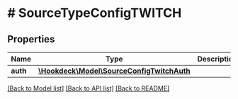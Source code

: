 # # SourceTypeConfigTWITCH

## Properties

Name | Type | Description | Notes
------------ | ------------- | ------------- | -------------
**auth** | [**\Hookdeck\Model\SourceConfigTwitchAuth**](SourceConfigTwitchAuth.md) |  | [optional]

[[Back to Model list]](../../README.md#models) [[Back to API list]](../../README.md#endpoints) [[Back to README]](../../README.md)
